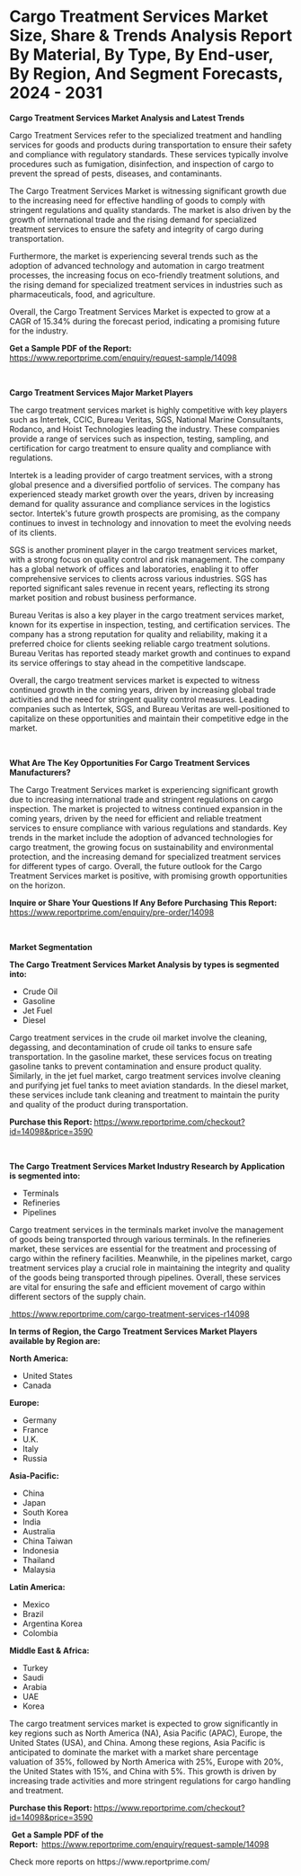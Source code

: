 <p><h1>Cargo Treatment Services Market Size, Share & Trends Analysis Report By Material, By Type, By End-user, By Region, And Segment Forecasts, 2024 - 2031</h1></p><p><strong>Cargo Treatment Services Market Analysis and Latest Trends</strong></p>
<p><p>Cargo Treatment Services refer to the specialized treatment and handling services for goods and products during transportation to ensure their safety and compliance with regulatory standards. These services typically involve procedures such as fumigation, disinfection, and inspection of cargo to prevent the spread of pests, diseases, and contaminants.</p><p>The Cargo Treatment Services Market is witnessing significant growth due to the increasing need for effective handling of goods to comply with stringent regulations and quality standards. The market is also driven by the growth of international trade and the rising demand for specialized treatment services to ensure the safety and integrity of cargo during transportation.</p><p>Furthermore, the market is experiencing several trends such as the adoption of advanced technology and automation in cargo treatment processes, the increasing focus on eco-friendly treatment solutions, and the rising demand for specialized treatment services in industries such as pharmaceuticals, food, and agriculture.</p><p>Overall, the Cargo Treatment Services Market is expected to grow at a CAGR of 15.34% during the forecast period, indicating a promising future for the industry.</p></p>
<p><strong>Get a Sample PDF of the Report:&nbsp;</strong> <a href="https://www.reportprime.com/enquiry/request-sample/14098">https://www.reportprime.com/enquiry/request-sample/14098</a></p>
<p>&nbsp;</p>
<p><strong>Cargo Treatment Services Major Market Players</strong></p>
<p><p>The cargo treatment services market is highly competitive with key players such as Intertek, CCIC, Bureau Veritas, SGS, National Marine Consultants, Rodanco, and Hoist Technologies leading the industry. These companies provide a range of services such as inspection, testing, sampling, and certification for cargo treatment to ensure quality and compliance with regulations.</p><p>Intertek is a leading provider of cargo treatment services, with a strong global presence and a diversified portfolio of services. The company has experienced steady market growth over the years, driven by increasing demand for quality assurance and compliance services in the logistics sector. Intertek's future growth prospects are promising, as the company continues to invest in technology and innovation to meet the evolving needs of its clients.</p><p>SGS is another prominent player in the cargo treatment services market, with a strong focus on quality control and risk management. The company has a global network of offices and laboratories, enabling it to offer comprehensive services to clients across various industries. SGS has reported significant sales revenue in recent years, reflecting its strong market position and robust business performance.</p><p>Bureau Veritas is also a key player in the cargo treatment services market, known for its expertise in inspection, testing, and certification services. The company has a strong reputation for quality and reliability, making it a preferred choice for clients seeking reliable cargo treatment solutions. Bureau Veritas has reported steady market growth and continues to expand its service offerings to stay ahead in the competitive landscape.</p><p>Overall, the cargo treatment services market is expected to witness continued growth in the coming years, driven by increasing global trade activities and the need for stringent quality control measures. Leading companies such as Intertek, SGS, and Bureau Veritas are well-positioned to capitalize on these opportunities and maintain their competitive edge in the market.</p></p>
<p>&nbsp;</p>
<p><strong>What Are The Key Opportunities For Cargo Treatment Services Manufacturers?</strong></p>
<p><p>The Cargo Treatment Services market is experiencing significant growth due to increasing international trade and stringent regulations on cargo inspection. The market is projected to witness continued expansion in the coming years, driven by the need for efficient and reliable treatment services to ensure compliance with various regulations and standards. Key trends in the market include the adoption of advanced technologies for cargo treatment, the growing focus on sustainability and environmental protection, and the increasing demand for specialized treatment services for different types of cargo. Overall, the future outlook for the Cargo Treatment Services market is positive, with promising growth opportunities on the horizon.</p></p>
<p><strong>Inquire or Share Your Questions If Any Before Purchasing This Report:</strong> <a href="https://www.reportprime.com/enquiry/pre-order/14098">https://www.reportprime.com/enquiry/pre-order/14098</a></p>
<p>&nbsp;</p>
<p><strong>Market Segmentation</strong></p>
<p><strong>The Cargo Treatment Services Market Analysis by types is segmented into:</strong></p>
<p><ul><li>Crude Oil</li><li>Gasoline</li><li>Jet Fuel</li><li>Diesel</li></ul></p>
<p><p>Cargo treatment services in the crude oil market involve the cleaning, degassing, and decontamination of crude oil tanks to ensure safe transportation. In the gasoline market, these services focus on treating gasoline tanks to prevent contamination and ensure product quality. Similarly, in the jet fuel market, cargo treatment services involve cleaning and purifying jet fuel tanks to meet aviation standards. In the diesel market, these services include tank cleaning and treatment to maintain the purity and quality of the product during transportation.</p></p>
<p><strong>Purchase this Report:&nbsp;</strong><a href="https://www.reportprime.com/checkout?id=14098&price=3590">https://www.reportprime.com/checkout?id=14098&price=3590</a></p>
<p>&nbsp;</p>
<p><strong>The Cargo Treatment Services Market Industry Research by Application is segmented into:</strong></p>
<p><ul><li>Terminals</li><li>Refineries</li><li>Pipelines</li></ul></p>
<p><p>Cargo treatment services in the terminals market involve the management of goods being transported through various terminals. In the refineries market, these services are essential for the treatment and processing of cargo within the refinery facilities. Meanwhile, in the pipelines market, cargo treatment services play a crucial role in maintaining the integrity and quality of the goods being transported through pipelines. Overall, these services are vital for ensuring the safe and efficient movement of cargo within different sectors of the supply chain.</p></p>
<p><a href="https://www.reportprime.com/cargo-treatment-services-r14098">&nbsp;https://www.reportprime.com/cargo-treatment-services-r14098</a></p>
<p><strong>In terms of Region, the Cargo Treatment Services Market Players available by Region are:</strong></p>
<p>
    <p> <strong> North America: </strong>
        <ul>
            <li>United States</li>
            <li>Canada</li>
        </ul>
        </p> 
    <p> <strong> Europe: </strong>
        <ul>
            <li>Germany</li>
            <li>France</li>
            <li>U.K.</li>
            <li>Italy</li>
            <li>Russia</li>
        </ul>
        </p> 
    <p> <strong> Asia-Pacific: </strong>
        <ul>
            <li>China</li>
            <li>Japan</li>
            <li>South Korea</li>
            <li>India</li>
            <li>Australia</li>
            <li>China Taiwan</li>
            <li>Indonesia</li>
            <li>Thailand</li>
            <li>Malaysia</li>
        </ul>
        </p> 
    <p> <strong> Latin America: </strong>
        <ul>
            <li>Mexico</li>
            <li>Brazil</li>
            <li>Argentina Korea</li>
            <li>Colombia</li>
        </ul>
        </p> 
    <p> <strong> Middle East & Africa: </strong>
        <ul>
            <li>Turkey</li>
            <li>Saudi</li>
            <li>Arabia</li>
            <li>UAE</li>
            <li>Korea</li>
        </ul>
    </p>
    </p>
<p><p>The cargo treatment services market is expected to grow significantly in key regions such as North America (NA), Asia Pacific (APAC), Europe, the United States (USA), and China. Among these regions, Asia Pacific is anticipated to dominate the market with a market share percentage valuation of 35%, followed by North America with 25%, Europe with 20%, the United States with 15%, and China with 5%. This growth is driven by increasing trade activities and more stringent regulations for cargo handling and treatment.</p></p>
<p><strong>Purchase this Report: </strong><a href="https://www.reportprime.com/checkout?id=14098&price=3590">https://www.reportprime.com/checkout?id=14098&price=3590</a></p>
<p>&nbsp;<strong>Get a Sample PDF of the Report:&nbsp;&nbsp;</strong><a href="https://www.reportprime.com/enquiry/request-sample/14098">https://www.reportprime.com/enquiry/request-sample/14098</a></p>
<p><strong></strong></p>
<p>Check more reports on https://www.reportprime.com/</p>